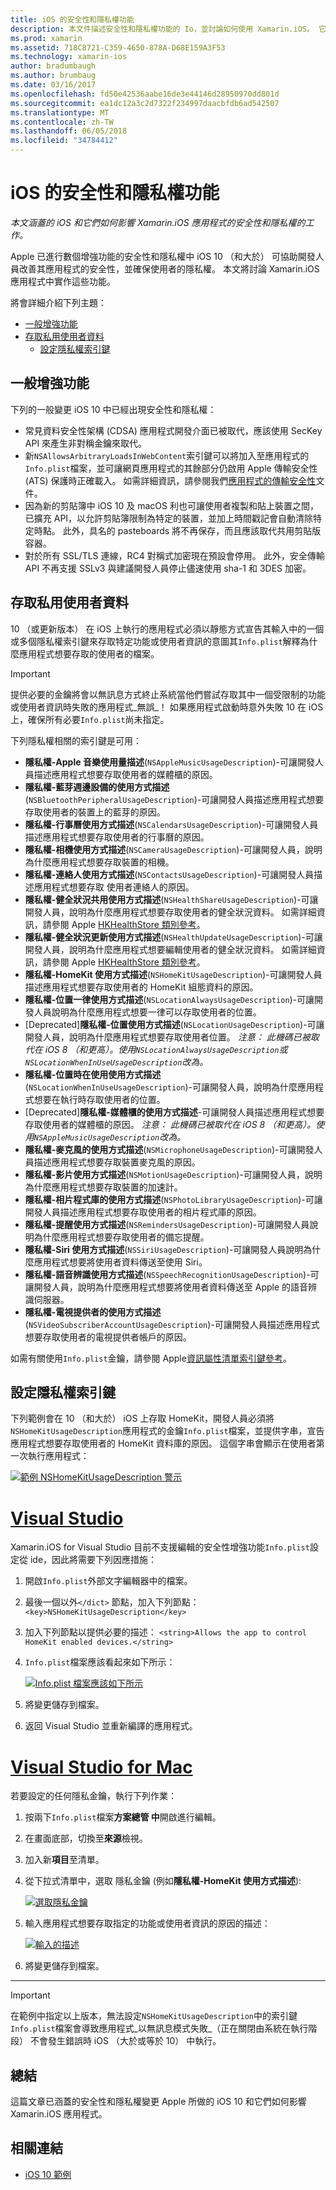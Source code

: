 ```yaml
---
title: iOS 的安全性和隱私權功能
description: 本文件描述安全性和隱私權功能的 Io，並討論如何使用 Xamarin.iOS。 它會查看 iOS 10 以及如何存取私用使用者資料所做的更新。
ms.prod: xamarin
ms.assetid: 718C8721-C359-4650-878A-D68E159A3F53
ms.technology: xamarin-ios
author: bradumbaugh
ms.author: brumbaug
ms.date: 03/16/2017
ms.openlocfilehash: fd50e42536aabe16de3e44146d28950970dd801d
ms.sourcegitcommit: ea1dc12a3c2d7322f234997daacbfdb6ad542507
ms.translationtype: MT
ms.contentlocale: zh-TW
ms.lasthandoff: 06/05/2018
ms.locfileid: "34784412"
---
```

# <a name="ios-security-and-privacy-features"></a>iOS 的安全性和隱私權功能

_本文涵蓋的 iOS 和它們如何影響 Xamarin.iOS 應用程式的安全性和隱私權的工作。_

Apple 已進行數個增強功能的安全性和隱私權中 iOS 10 （和大於） 可協助開發人員改善其應用程式的安全性，並確保使用者的隱私權。 本文將討論 Xamarin.iOS 應用程式中實作這些功能。

將會詳細介紹下列主題：

- [一般增強功能](#General-Enhancements)
- [存取私用使用者資料](#Accessing-Private-User-Data)
    - [設定隱私權索引鍵](#Setting-Privacy-Keys)
    
<a name="General-Enhancements" />

## <a name="general-enhancements"></a>一般增強功能

下列的一般變更 iOS 10 中已經出現安全性和隱私權：

- 常見資料安全性架構 (CDSA) 應用程式開發介面已被取代，應該使用 SecKey API 來產生非對稱金鑰來取代。
- 新`NSAllowsArbitraryLoadsInWebContent`索引鍵可以將加入至應用程式的`Info.plist`檔案，並可讓網頁應用程式的其餘部分仍啟用 Apple 傳輸安全性 (ATS) 保護時正確載入。 如需詳細資訊，請參閱我們[應用程式的傳輸安全性](~/ios/app-fundamentals/ats.md)文件。
- 因為新的剪貼簿中 iOS 10 及 macOS 利也可讓使用者複製和貼上裝置之間，已擴充 API，以允許剪貼簿限制為特定的裝置，並加上時間戳記會自動清除特定時點。 此外，具名的 pasteboards 將不再保存，而且應該取代共用剪貼版容器。
- 對於所有 SSL/TLS 連線，RC4 對稱式加密現在預設會停用。 此外，安全傳輸 API 不再支援 SSLv3 與建議開發人員停止儘速使用 sha-1 和 3DES 加密。

<a name="Accessing-Private-User-Data" />

## <a name="accessing-private-user-data"></a>存取私用使用者資料

10 （或更新版本） 在 iOS 上執行的應用程式必須以靜態方式宣告其輸入中的一個或多個隱私權索引鍵來存取特定功能或使用者資訊的意圖其`Info.plist`解釋為什麼應用程式想要存取的使用者的檔案。

> [!IMPORTANT]
> 提供必要的金鑰將會以無訊息方式終止系統當他們嘗試存取其中一個受限制的功能或使用者資訊時失敗的應用程式_無誤_！ 如果應用程式啟動時意外失敗 10 在 iOS 上，確保所有必要`Info.plist`尚未指定。

下列隱私權相關的索引鍵是可用：

- **隱私權-Apple 音樂使用量描述**(`NSAppleMusicUsageDescription`)-可讓開發人員描述應用程式想要存取使用者的媒體櫃的原因。
- **隱私權-藍芽週邊設備的使用方式描述**(`NSBluetoothPeripheralUsageDescription`)-可讓開發人員描述應用程式想要存取使用者的裝置上的藍芽的原因。
- **隱私權-行事曆使用方式描述**(`NSCalendarsUsageDescription`)-可讓開發人員描述應用程式想要存取使用者的行事曆的原因。
- **隱私權-相機使用方式描述**(`NSCameraUsageDescription`)-可讓開發人員，說明為什麼應用程式想要存取裝置的相機。
- **隱私權-連絡人使用方式描述**(`NSContactsUsageDescription`)-可讓開發人員描述應用程式想要存取 使用者連絡人的原因。
- **隱私權-健全狀況共用使用方式描述**(`NSHealthShareUsageDescription`)-可讓開發人員，說明為什麼應用程式想要存取使用者的健全狀況資料。 如需詳細資訊，請參閱 Apple [HKHealthStore 類別參考](https://developer.apple.com/reference/healthkit/hkhealthstore)。
- **隱私權-健全狀況更新使用方式描述**(`NSHealthUpdateUsageDescription`)-可讓開發人員，說明為什麼應用程式想要編輯使用者的健全狀況資料。 如需詳細資訊，請參閱 Apple [HKHealthStore 類別參考](https://developer.apple.com/reference/healthkit/hkhealthstore)。
- **隱私權-HomeKit 使用方式描述**(`NSHomeKitUsageDescription`)-可讓開發人員描述應用程式想要存取使用者的 HomeKit 組態資料的原因。
- **隱私權-位置一律使用方式描述**(`NSLocationAlwaysUsageDescription`)-可讓開發人員說明為什麼應用程式想要一律可以存取使用者的位置。
- [Deprecated]**隱私權-位置使用方式描述**(`NSLocationUsageDescription`)-可讓開發人員，說明為什麼應用程式想要存取使用者位置。 *注意： 此機碼已被取代在 iOS 8 （和更高）。使用`NSLocationAlwaysUsageDescription`或`NSLocationWhenInUseUsageDescription`改為。*
- **隱私權-位置時在使用使用方式描述**(`NSLocationWhenInUseUsageDescription`)-可讓開發人員，說明為什麼應用程式想要在執行時存取使用者的位置。
- [Deprecated]**隱私權-媒體櫃的使用方式描述**-可讓開發人員描述應用程式想要存取使用者的媒體櫃的原因。 *注意： 此機碼已被取代在 iOS 8 （和更高）。使用`NSAppleMusicUsageDescription`改為。*
- **隱私權-麥克風的使用方式描述**(`NSMicrophoneUsageDescription`)-可讓開發人員描述應用程式想要存取裝置麥克風的原因。
- **隱私權-影片使用方式描述**(`NSMotionUsageDescription`)-可讓開發人員，說明為什麼應用程式想要存取裝置的加速計。
- **隱私權-相片程式庫的使用方式描述**(`NSPhotoLibraryUsageDescription`)-可讓開發人員描述應用程式想要存取使用者的相片程式庫的原因。
- **隱私權-提醒使用方式描述**(`NSRemindersUsageDescription`)-可讓開發人員說明為什麼應用程式想要存取使用者的備忘提醒。
- **隱私權-Siri 使用方式描述**(`NSSiriUsageDescription`)-可讓開發人員說明為什麼應用程式想要將使用者資料傳送至使用 Siri。
- **隱私權-語音辨識使用方式描述**(`NSSpeechRecognitionUsageDescription`)-可讓開發人員，說明為什麼應用程式想要將使用者資料傳送至 Apple 的語音辨識伺服器。
- **隱私權-電視提供者的使用方式描述**(`NSVideoSubscriberAccountUsageDescription`)-可讓開發人員描述應用程式想要存取使用者的電視提供者帳戶的原因。

如需有關使用`Info.plist`金鑰，請參閱 Apple[資訊屬性清單索引鍵參考](https://developer.apple.com/library/content/documentation/General/Reference/InfoPlistKeyReference/Introduction/Introduction.html#//apple_ref/doc/uid/TP40009248-SW1)。

<a name="Setting-Privacy-Keys" />

## <a name="setting-privacy-keys"></a>設定隱私權索引鍵

下列範例會在 10 （和大於） iOS 上存取 HomeKit，開發人員必須將`NSHomeKitUsageDescription`應用程式的金鑰`Info.plist`檔案，並提供字串，宣告應用程式想要存取使用者的 HomeKit 資料庫的原因。 這個字串會顯示在使用者第一次執行應用程式：

[![](security-privacy-images/info01.png "範例 NSHomeKitUsageDescription 警示")](security-privacy-images/info01.png#lightbox)

# <a name="visual-studiotabvswin"></a>[Visual Studio](#tab/vswin)

Xamarin.iOS for Visual Studio 目前不支援編輯的安全性增強功能`Info.plist`設定從 ide，因此將需要下列因應措施：

1. 開啟`Info.plist`外部文字編輯器中的檔案。
2. 最後一個以外`</dict>` 節點，加入下列節點： `<key>NSHomeKitUsageDescription</key>`
3. 加入下列節點以提供必要的描述： `<string>Allows the app to control HomeKit enabled devices.</string>`
4. `Info.plist`檔案應該看起來如下所示： 

    [![](security-privacy-images/info02vs.png "Info.plist 檔案應該如下所示")](security-privacy-images/info02vs.png#lightbox)
4. 將變更儲存到檔案。
5. 返回 Visual Studio 並重新編譯的應用程式。

# <a name="visual-studio-for-mactabvsmac"></a>[Visual Studio for Mac](#tab/vsmac)

若要設定的任何隱私金鑰，執行下列作業：

1. 按兩下`Info.plist`檔案**方案總管 中**開啟進行編輯。
2. 在畫面底部，切換至**來源**檢視。
3. 加入新**項目**至清單。
4. 從下拉式清單中，選取 隱私金鑰 (例如**隱私權-HomeKit 使用方式描述**): 

    [![](security-privacy-images/info02.png "選取隱私金鑰")](security-privacy-images/info02.png#lightbox)
5. 輸入應用程式想要存取指定的功能或使用者資訊的原因的描述： 

    [![](security-privacy-images/info03.png "輸入的描述")](security-privacy-images/info03.png#lightbox)
6. 將變更儲存到檔案。

-----

> [!IMPORTANT]
> 在範例中指定以上版本，無法設定`NSHomeKitUsageDescription`中的索引鍵`Info.plist`檔案會導致應用程式_以無訊息模式失敗_（正在關閉由系統在執行階段） 不會發生錯誤時 iOS （大於或等於 10） 中執行。

<a name="Summary" />

## <a name="summary"></a>總結

這篇文章已涵蓋的安全性和隱私權變更 Apple 所做的 iOS 10 和它們如何影響 Xamarin.iOS 應用程式。



## <a name="related-links"></a>相關連結

- [iOS 10 範例](https://developer.xamarin.com/samples/ios/iOS10/)
